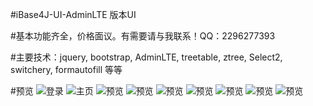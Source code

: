 #iBase4J-UI-AdminLTE 版本UI

#基本功能齐全，价格面议。有需要请与我联系！QQ：2296277393

#主要技术：jquery, bootstrap, AdminLTE, treetable, ztree, Select2, switchery, formautofill 等等

#预览
![登录](https://gitee.com/iBase4J/iBase4J-SpringBoot/raw/master/iBase4J-UI/iBase4J-UI-AdminLTE/desc/1.png "登录")
![主页](https://gitee.com/iBase4J/iBase4J-SpringBoot/raw/master/iBase4J-UI/iBase4J-UI-AdminLTE/desc/2.png "主页")
![预览](https://gitee.com/iBase4J/iBase4J-SpringBoot/raw/master/iBase4J-UI/iBase4J-UI-AdminLTE/desc/3.png "预览")
![预览](https://gitee.com/iBase4J/iBase4J-SpringBoot/raw/master/iBase4J-UI/iBase4J-UI-AdminLTE/desc/4.png "预览")
![预览](https://gitee.com/iBase4J/iBase4J-SpringBoot/raw/master/iBase4J-UI/iBase4J-UI-AdminLTE/desc/5.png "预览")
![预览](https://gitee.com/iBase4J/iBase4J-SpringBoot/raw/master/iBase4J-UI/iBase4J-UI-AdminLTE/desc/6.png "预览")
![预览](https://gitee.com/iBase4J/iBase4J-SpringBoot/raw/master/iBase4J-UI/iBase4J-UI-AdminLTE/desc/7.png "预览")
![预览](https://gitee.com/iBase4J/iBase4J-SpringBoot/raw/master/iBase4J-UI/iBase4J-UI-AdminLTE/desc/8.png "预览")
![预览](https://gitee.com/iBase4J/iBase4J-SpringBoot/raw/master/iBase4J-UI/iBase4J-UI-AdminLTE/desc/9.png "预览")
